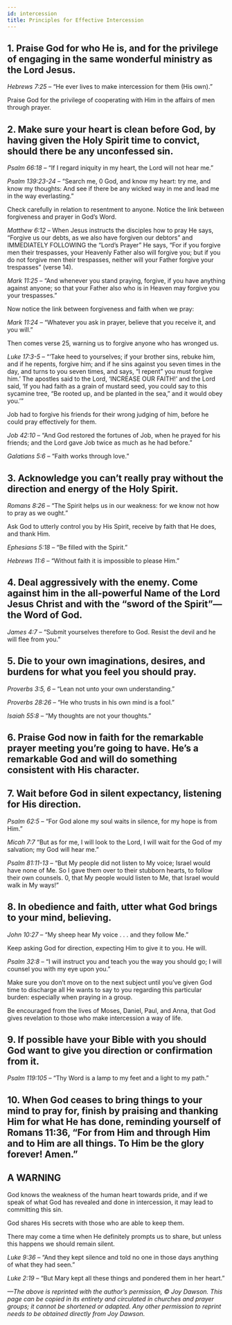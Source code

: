 ```yaml
---
id: intercession
title: Principles for Effective Intercession
---
```


## 1. Praise God for who He is, and for the privilege of engaging in the same wonderful ministry as the Lord Jesus.

*Hebrews 7:25* – “He ever lives to make intercession for them (His own).”

Praise God for the privilege of cooperating with Him in the affairs of men through prayer.

## 2. Make sure your heart is clean before God, by having given the Holy Spirit time to convict, should there be any unconfessed sin.

*Psalm 66:18* – “If I regard iniquity in my heart, the Lord will not hear me.”

*Psalm 139:23-24* – “Search me, 0 God, and know my heart: try me, and know my thoughts: And see if there be any wicked way in me and lead me in the way everlasting.”

Check carefully in relation to resentment to anyone.
Notice the link between forgiveness and prayer in God’s Word.

*Matthew 6:12* – When Jesus instructs the disciples how to pray He says, “Forgive us our debts, as we also have forgiven our debtors” and IMMEDIATELY FOLLOWING the “Lord’s Prayer” He says, “For if you forgive men their trespasses, your Heavenly Father also will forgive you; but if you do not forgive men their trespasses, neither will your Father forgive your trespasses” (verse 14).

*Mark 11:25* – “And whenever you stand praying, forgive, if you have anything against anyone; so that your Father also who is in Heaven may forgive you your trespasses.”

Now notice the link between forgiveness and faith when we pray:

*Mark 11:24* – “Whatever you ask in prayer, believe that you receive it, and you will.”

Then comes verse 25, warning us to forgive anyone who has wronged us.

*Luke 17:3-5* – “‘Take heed to yourselves; if your brother sins, rebuke him, and if he repents, forgive him; and if he sins against you seven times in the day, and turns to you seven times, and says, “I repent” you must forgive him.’ The apostles said to the Lord, ‘INCREASE OUR FAITH!’ and the Lord said, ‘If you had faith as a grain of mustard seed, you could say to this sycamine tree, “Be rooted up, and be planted in the sea,” and it would obey you.’”

Job had to forgive his friends for their wrong judging of him, before he could pray effectively for them.

*Job 42:10* – “And God restored the fortunes of Job, when he prayed for his friends; and the Lord gave Job twice as much as he had before.”

*Galatians 5:6* – “Faith works through love.”

## 3. Acknowledge you can’t really pray without the direction and energy of the Holy Spirit.

*Romans 8:26* – “The Spirit helps us in our weakness: for we know not how to pray as we ought.”

Ask God to utterly control you by His Spirit, receive by faith that He does, and thank Him.

*Ephesians 5:18* – “Be filled with the Spirit.”

*Hebrews 11:6* – “Without faith it is impossible to please Him.”

## 4. Deal aggressively with the enemy. Come against him in the all-powerful Name of the Lord Jesus Christ and with the “sword of the Spirit”—the Word of God.

*James 4:7* – “Submit yourselves therefore to God. Resist the devil and he will flee from you.”

## 5. Die to your own imaginations, desires, and burdens for what you feel you should pray.

*Proverbs 3:5, 6* – “Lean not unto your own understanding.”

*Proverbs 28:26* – “He who trusts in his own mind is a fool.”

*Isaiah 55:8* – “My thoughts are not your thoughts.”

## 6. Praise God now in faith for the remarkable prayer meeting you’re going to have. He’s a remarkable God and will do something consistent with His character.

## 7. Wait before God in silent expectancy, listening for His direction.

*Psalm 62:5* – “For God alone my soul waits in silence, for my hope is from Him.”

*Micah 7:7* “But as for me, I will look to the Lord, I will wait for the God of my salvation; my God will hear me.”

*Psalm 81:11-13* – “But My people did not listen to My voice; Israel would have none of Me. So I gave them over to their stubborn hearts, to follow their own counsels. 0, that My people would listen to Me, that Israel would walk in My ways!”

## 8. In obedience and faith, utter what God brings to your mind, believing.

*John 10:27* – “My sheep hear My voice . . . and they follow Me.”

Keep asking God for direction, expecting Him to give it to you. He will.

*Psalm 32:8* – “I will instruct you and teach you the way you should go; I will counsel you with my eye upon you.”

Make sure you don’t move on to the next subject until you’ve given God time to discharge all He wants to say to you regarding this particular burden: especially when praying in a group.

Be encouraged from the lives of Moses, Daniel, Paul, and Anna, that God gives revelation to those who make intercession a way of life.

## 9. If possible have your Bible with you should God want to give you direction or confirmation from it.

*Psalm 119:105* – “Thy Word is a lamp to my feet and a light to my path.”

## 10. When God ceases to bring things to your mind to pray for, finish by praising and thanking Him for what He has done, reminding yourself of Romans 11:36, “For from Him and through Him and to Him are all things. To Him be the glory forever! Amen.”

## A WARNING

God knows the weakness of the human heart towards pride, and if we speak of what God has revealed and done in intercession, it may lead to committing this sin.

God shares His secrets with those who are able to keep them.

There may come a time when He definitely prompts us to share, but unless this happens we should remain silent.

*Luke 9:36* – “And they kept silence and told no one in those days anything of what they had seen.”

*Luke 2:19* – “But Mary kept all these things and pondered them in her heart.”


*—The above is reprinted with the author’s permission, © Joy Dawson. This page can be copied in its entirety and circulated in churches and prayer groups; it cannot be shortened or adapted. Any other permission to reprint needs to be obtained directly from Joy Dawson.*